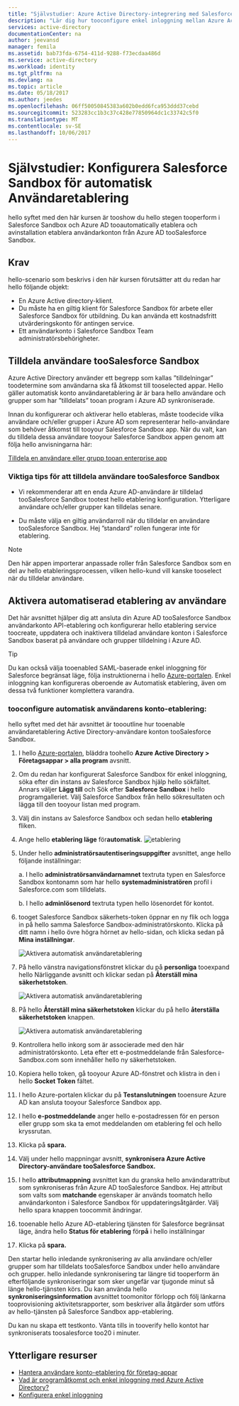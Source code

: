 ```yaml
---
title: "Självstudier: Azure Active Directory-integrering med Salesforce Sandbox | Microsoft Docs"
description: "Lär dig hur tooconfigure enkel inloggning mellan Azure Active Directory och Salesforce Sandbox."
services: active-directory
documentationCenter: na
author: jeevansd
manager: femila
ms.assetid: bab73fda-6754-411d-9288-f73ecdaa486d
ms.service: active-directory
ms.workload: identity
ms.tgt_pltfrm: na
ms.devlang: na
ms.topic: article
ms.date: 05/18/2017
ms.author: jeedes
ms.openlocfilehash: 06ff50050845383a602b0edd6fca953ddd37cebd
ms.sourcegitcommit: 523283cc1b3c37c428e77850964dc1c33742c5f0
ms.translationtype: MT
ms.contentlocale: sv-SE
ms.lasthandoff: 10/06/2017
---
```

# <a name="tutorial-configuring-salesforce-sandbox-for-automatic-user-provisioning"></a>Självstudier: Konfigurera Salesforce Sandbox för automatisk Användaretablering

hello syftet med den här kursen är tooshow du hello stegen tooperform i Salesforce Sandbox och Azure AD tooautomatically etablera och avinstallation etablera användarkonton från Azure AD tooSalesforce Sandbox.

## <a name="prerequisites"></a>Krav

hello-scenario som beskrivs i den här kursen förutsätter att du redan har hello följande objekt:

*   En Azure Active directory-klient.
*   Du måste ha en giltig klient för Salesforce Sandbox för arbete eller Salesforce Sandbox för utbildning. Du kan använda ett kostnadsfritt utvärderingskonto för antingen service.
*   Ett användarkonto i Salesforce Sandbox Team administratörsbehörigheter.

## <a name="assigning-users-toosalesforce-sandbox"></a>Tilldela användare tooSalesforce Sandbox

Azure Active Directory använder ett begrepp som kallas ”tilldelningar” toodetermine som användarna ska få åtkomst till tooselected appar. Hello gäller automatisk konto användaretablering är är bara hello användare och grupper som har ”tilldelats” tooan program i Azure AD synkroniserade.

Innan du konfigurerar och aktiverar hello etableras, måste toodecide vilka användare och/eller grupper i Azure AD som representerar hello-användare som behöver åtkomst till tooyour Salesforce Sandbox app. När du valt, kan du tilldela dessa användare tooyour Salesforce Sandbox appen genom att följa hello anvisningarna här:

[Tilldela en användare eller grupp tooan enterprise app](https://docs.microsoft.com/azure/active-directory/active-directory-coreapps-assign-user-azure-portal)

### <a name="important-tips-for-assigning-users-toosalesforce-sandbox"></a>Viktiga tips för att tilldela användare tooSalesforce Sandbox

* Vi rekommenderar att en enda Azure AD-användare är tilldelad tooSalesforce Sandbox tootest hello etablering konfiguration. Ytterligare användare och/eller grupper kan tilldelas senare.

* Du måste välja en giltig användarroll när du tilldelar en användare tooSalesforce Sandbox. Hej ”standard” rollen fungerar inte för etablering.

> [!NOTE]
> Den här appen importerar anpassade roller från Salesforce Sandbox som en del av hello etableringsprocessen, vilken hello-kund vill kanske tooselect när du tilldelar användare.

## <a name="enable-automated-user-provisioning"></a>Aktivera automatiserad etablering av användare

Det här avsnittet hjälper dig att ansluta din Azure AD tooSalesforce Sandbox användarkonto API-etablering och konfigurerar hello etablering service toocreate, uppdatera och inaktivera tilldelad användare konton i Salesforce Sandbox baserat på användare och grupper tilldelning i Azure AD.

>[!Tip]
>Du kan också välja tooenabled SAML-baserade enkel inloggning för Salesforce begränsat läge, följa instruktionerna i hello [Azure-portalen](https://portal.azure.com). Enkel inloggning kan konfigureras oberoende av Automatisk etablering, även om dessa två funktioner komplettera varandra.

### <a name="tooconfigure-automatic-user-account-provisioning"></a>tooconfigure automatisk användarens konto-etablering:

hello syftet med det här avsnittet är toooutline hur tooenable användaretablering Active Directory-användare konton tooSalesforce Sandbox.

1. I hello [Azure-portalen](https://portal.azure.com), bläddra toohello **Azure Active Directory > Företagsappar > alla program** avsnitt.

2. Om du redan har konfigurerat Salesforce Sandbox för enkel inloggning, söka efter din instans av Salesforce Sandbox hjälp hello sökfältet. Annars väljer **Lägg till** och Sök efter **Salesforce Sandbox** i hello programgalleriet. Välj Salesforce Sandbox från hello sökresultaten och lägga till den tooyour listan med program.

3. Välj din instans av Salesforce Sandbox och sedan hello **etablering** fliken.

4. Ange hello **etablering läge** för**automatisk**. 
    ![etablering](./media/active-directory-saas-salesforce-sandbox-provisioning-tutorial/provisioning.png)

5. Under hello **administratörsautentiseringsuppgifter** avsnittet, ange hello följande inställningar:
   
    a. I hello **administratörsanvändarnamnet** textruta typen en Salesforce Sandbox kontonamn som har hello **systemadministratören** profil i Salesforce.com som tilldelats.
   
    b. I hello **adminlösenord** textruta typen hello lösenordet för kontot.

6. tooget Salesforce Sandbox säkerhets-token öppnar en ny flik och logga in på hello samma Salesforce Sandbox-administratörskonto. Klicka på ditt namn i hello övre högra hörnet av hello-sidan, och klicka sedan på **Mina inställningar**.

     ![Aktivera automatisk användaretablering](./media/active-directory-saas-salesforce-sandbox-provisioning-tutorial/sf-my-settings.png "aktivera automatisk användaretablering")
7. På hello vänstra navigationsfönstret klickar du på **personliga** tooexpand hello Närliggande avsnitt och klickar sedan på **Återställ mina säkerhetstoken**.
  
    ![Aktivera automatisk användaretablering](./media/active-directory-saas-salesforce-sandbox-provisioning-tutorial/sf-personal-reset.png "aktivera automatisk användaretablering")
8. På hello **Återställ mina säkerhetstoken** klickar du på hello **återställa säkerhetstoken** knappen.

    ![Aktivera automatisk användaretablering](./media/active-directory-saas-salesforce-sandbox-provisioning-tutorial/sf-reset-token.png "aktivera automatisk användaretablering")
9. Kontrollera hello inkorg som är associerade med den här administratörskonto. Leta efter ett e-postmeddelande från Salesforce-Sandbox.com som innehåller hello ny säkerhetstoken.
10. Kopiera hello token, gå tooyour Azure AD-fönstret och klistra in den i hello **Socket Token** fältet.

11. I hello Azure-portalen klickar du på **Testanslutningen** tooensure Azure AD kan ansluta tooyour Salesforce Sandbox app.

12. I hello **e-postmeddelande** anger hello e-postadressen för en person eller grupp som ska ta emot meddelanden om etablering fel och hello kryssrutan.

13. Klicka på **spara.**  
    
14.  Välj under hello mappningar avsnitt, **synkronisera Azure Active Directory-användare tooSalesforce Sandbox.**

15. I hello **attributmappning** avsnittet kan du granska hello användarattribut som synkroniseras från Azure AD tooSalesforce Sandbox. Hej attribut som valts som **matchande** egenskaper är används toomatch hello användarkonton i Salesforce Sandbox för uppdateringsåtgärder. Välj hello spara knappen toocommit ändringar.

16. tooenable hello Azure AD-etablering tjänsten för Salesforce begränsat läge, ändra hello **Status för etablering** för**på** i hello inställningar

17. Klicka på **spara.**


Den startar hello inledande synkronisering av alla användare och/eller grupper som har tilldelats tooSalesforce Sandbox under hello användare och grupper. hello inledande synkronisering tar längre tid tooperform än efterföljande synkroniseringar som sker ungefär var tjugonde minut så länge hello-tjänsten körs. Du kan använda hello **synkroniseringsinformation** avsnittet toomonitor förlopp och följ länkarna tooprovisioning aktivitetsrapporter, som beskriver alla åtgärder som utförs av hello-tjänsten på Salesforce Sandbox app-etablering.

Du kan nu skapa ett testkonto. Vänta tills in tooverify hello kontot har synkroniserats toosalesforce too20 i minuter.

## <a name="additional-resources"></a>Ytterligare resurser

* [Hantera användare konto-etablering för företag-appar](active-directory-saas-tutorial-list.md)
* [Vad är programåtkomst och enkel inloggning med Azure Active Directory?](active-directory-appssoaccess-whatis.md)
* [Konfigurera enkel inloggning](active-directory-saas-salesforcesandbox-tutorial.md)
